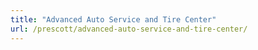 ```yaml
---
title: "Advanced Auto Service and Tire Center"
url: /prescott/advanced-auto-service-and-tire-center/
---
```

